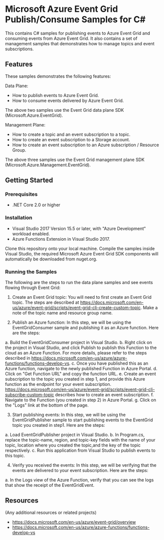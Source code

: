 # Microsoft Azure Event Grid Publish/Consume Samples for C#

This contains C# samples for publishing events to Azure Event Grid and consuming events from Azure Event Grid. It also contains a set of management samples that demonstrates how to manage topics and event subscriptions.

## Features

These samples demonstrates the following features:

Data Plane:

* How to publish events to Azure Event Grid.
* How to consume events delivered by Azure Event Grid.

The above two samples use the Event Grid data plane SDK (Microsoft.Azure.EventGrid).

Management Plane:

* How to create a topic and an event subscription to a topic.
* How to create an event subscription to a Storage account.
* How to create an event subscription to an Azure subscription / Resource Group.

The above three samples use the Event Grid management plane SDK (Microsoft.Azure.Management.EventGrid).

## Getting Started

### Prerequisites

- .NET Core 2.0 or higher

### Installation

- Visual Studio 2017 Version 15.5 or later, with "Azure Development" workload enabled.
- Azure Functions Extension in Visual Studio 2017.

 Clone this repository onto your local machine. Compile the samples inside Visual Studio, the required Microsoft Azure Event Grid SDK components will automatically be downloaded from nuget.org.

 ### Running the Samples

 The following are the steps to run the data plane samples and see events flowing through Event Grid:

 1. Create an Event Grid topic: You will need to first create an Event Grid topic. The steps are described at https://docs.microsoft.com/en-us/azure/event-grid/scripts/event-grid-cli-create-custom-topic. Make a note of the topic name and resource group name. 

 2. Publish an Azure function: In this step, we will be using the EventGridConsumer sample and publishing it as an Azure function. Here are the steps:

 a. Build the EventGridConsumer project in Visual Studio.
 b. Right click on the project in Visual Studio, and click Publish to publish this Function to the cloud as an Azure Function. For more details, please refer to the steps described in https://docs.microsoft.com/en-us/azure/azure-functions/functions-develop-vs. 
 c. Once you have published this as an Azure function, navigate to the newly published Function in Azure Portal.
 d. Click on "Get Function URL" and copy the function URL.
 e. Create an event subscription to the topic you created in step 1, and provide this Azure function as the endpoint for your event subscription. https://docs.microsoft.com/en-us/azure/event-grid/scripts/event-grid-cli-subscribe-custom-topic describes how to create an event subscription.
 f. Navigate to the Function (you created in step 2) in Azure Portal.
 g. Click on the "Logs" link at the bottom of the page.

 3. Start publishing events: In this step, we will be using the EventGridPublisher sample to start publishing events to the EventGrid topic you created in step1. Here are the steps:
 
 a. Load EventGridPublisher project in Visual Studio.
 b. In Program.cs, replace the topic-name, region, and topic-key fields with the name of your topic, location where you created the topic,and the key of the topic respectively. 
 c. Run this application from Visual Studio to publish events to this topic.

 4. Verify you received the events: In this step, we will be verifying that the events are delivered to your event subscription. Here are the steps:

 a. In the Logs view of the Azure Function, verify that you can see the logs that show the receipt of the EventGridEvent.
 
## Resources

(Any additional resources or related projects)

- https://docs.microsoft.com/en-us/azure/event-grid/overview
- https://docs.microsoft.com/en-us/azure/azure-functions/functions-develop-vs
